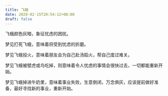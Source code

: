 ```yaml
---
title: 飞蛾
date: 2020-02-15T20:54:12+08:00
draft: false
---
```


飞蛾颜色灰暗，象征忧虑的困扰。



梦见打死飞蛾，意味着将受到忧虑的折磨。



梦见飞蛾投火，意味着朋友会为自己赴汤蹈火，帮自己度过难关。



梦见飞蛾被壁虎或鸟吃掉，则意味着令人忧虑的事情会很快过去，一切都能重新开始。



梦见飞蛾掉进牛奶里，意味着事业失败，生意倒闭，万念俱灰，应该提前做好准备，最好寻找新的事业，重新开始。

